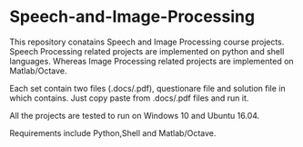 # Speech-and-Image-Processing
This repository conatains Speech and Image Processing course projects. Speech Processing related projects are implemented on python and shell languages. Whereas Image Processing related projects are implemented on Matlab/Octave.

Each set contain two files (.docs/.pdf), questionare file and solution file in which contains. Just copy paste from .docs/.pdf files and run it.

All the projects are tested to run on Windows 10 and Ubuntu 16.04.

Requirements include Python,Shell and Matlab/Octave. 
